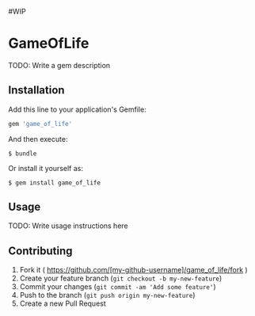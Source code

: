 #WIP
# GameOfLife

TODO: Write a gem description

## Installation

Add this line to your application's Gemfile:

```ruby
gem 'game_of_life'
```

And then execute:

    $ bundle

Or install it yourself as:

    $ gem install game_of_life

## Usage

TODO: Write usage instructions here

## Contributing

1. Fork it ( https://github.com/[my-github-username]/game_of_life/fork )
2. Create your feature branch (`git checkout -b my-new-feature`)
3. Commit your changes (`git commit -am 'Add some feature'`)
4. Push to the branch (`git push origin my-new-feature`)
5. Create a new Pull Request
